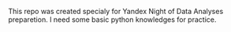 This repo was created specialy for Yandex Night of Data Analyses preparetion.
I need some basic python knowledges for practice.
